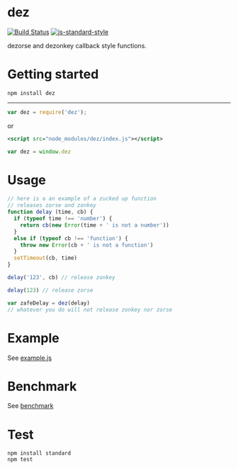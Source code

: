 dez
===

[![Build Status](https://img.shields.io/travis/sonnyp/dez/master.svg?style=flat-square)](https://travis-ci.org/sonnyp/dez/branches)
[![js-standard-style](https://img.shields.io/badge/code%20style-standard-brightgreen.svg?style=flat-square)](http://standardjs.com/)

dezorse and dezonkey callback style functions.

# Getting started


`npm install dez`

----

```javascript
var dez = require('dez');
```

or

```xml
<script src="node_modules/dez/index.js"></script>
```
```javascript
var dez = window.dez
```

# Usage

```js
// here is a an example of a zucked up function
// releases zorse and zonkey
function delay (time, cb) {
  if (typeof time !== 'number') {
    return cb(new Error(time + ' is not a number'))
  }
  else if (typeof cb !== 'function') {
    throw new Error(cb + ' is not a function')
  }
  setTimeout(cb, time)
}

delay('123', cb) // release zonkey

delay(123) // release zorse

var zafeDelay = dez(delay)
// whatever you do will not release zonkey nor zorse
```

# Example

See [example.js](https://github.com/sonnyp/dez/blob/master/example.js)

# Benchmark

See [benchmark](https://github.com/sonnyp/dez/tree/master/benchmark)

# Test

```
npm install standard
npm test
```
